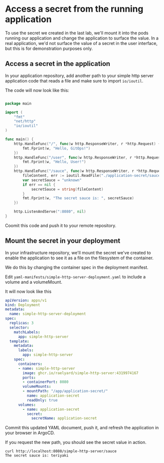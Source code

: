 # Access a secret from the running application

To use the secret we created in the last lab, we'll mount it into the pods running our application and change the application to surface the value. In a real application, we'd not surface the value of a secret in the user interface, but this is for demonstration purposes only.

## Access a secret in the application

In your application repository, add another path to your simple http server application code that reads a file and make sure to import `io/ioutil`.

The code will now look like this:

``` Go

package main

import (
    "fmt"
    "net/http"
    "io/ioutil"
)

func main() {
    http.HandleFunc("/", func(w http.ResponseWriter, r *http.Request) {
        fmt.Fprint(w, "Hello, GitOps!")
    })
    http.HandleFunc("/user", func(w http.ResponseWriter, r *http.Request) {
        fmt.Fprint(w, "Hello, User!")
    })
    http.HandleFunc("/sauce", func(w http.ResponseWriter, r *http.Request) {
        fileContent, err := ioutil.ReadFile("./application-secret/sauce")
        var secretSauce = "unknown"
        if err == nil {
            secretSauce = string(fileContent)
        }
        fmt.Fprint(w, "The secret sauce is: ", secretSauce)
    })

    http.ListenAndServe(":8080", nil)
}
```

Coomit this code and push it to your remote repository.

## Mount the secret in your deployment

In your infrastructure repository, we'll mount the secret we've created to enable the application to see it as a file on the filesystem of the container.

We do this by changing the container spec in the deployment manifest.

Edit `yaml-manifests/simple-http-server-deployment.yaml` to include a volume and a volumeMount.

It will now look like this

``` yaml
apiVersion: apps/v1
kind: Deployment
metadata:
  name: simple-http-server-deployment
spec:
  replicas: 3
  selector:
    matchLabels:
      app: simple-http-server
  template:
    metadata:
      labels:
        app: simple-http-server
    spec:
      containers:
      - name: simple-http-server
        image: ghcr.io/raelyard/simple-http-server:4319974167
        ports:
        - containerPort: 8080
        volumeMounts:
        - mountPath: "/app/application-secret/"
          name: application-secret
          readOnly: true
      volumes:
        - name: application-secret
          secret:
            secretName: application-secret
```

Commit this updated YAML document, push it, and refresh the application in your browser in ArgoCD.

If you request the new path, you should see the secret value in action.

```
curl http://localhost:8080/simple-http-server/sauce
The secret sauce is: teriyaki
```
